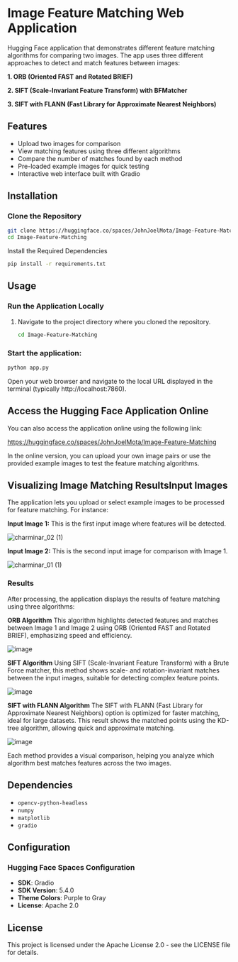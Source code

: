 # Image Feature Matching Web Application

Hugging Face application that demonstrates different feature matching algorithms for comparing two images. The app uses three different approaches to detect and match features between images:

**1. ORB (Oriented FAST and Rotated BRIEF)**

**2. SIFT (Scale-Invariant Feature Transform) with BFMatcher**

**3. SIFT with FLANN (Fast Library for Approximate Nearest Neighbors)**

## Features
- Upload two images for comparison
- View matching features using three different algorithms
- Compare the number of matches found by each method
- Pre-loaded example images for quick testing
- Interactive web interface built with Gradio

## Installation

### Clone the Repository
```bash
git clone https://huggingface.co/spaces/JohnJoelMota/Image-Feature-Matching
cd Image-Feature-Matching
```
Install the Required Dependencies
```bash
pip install -r requirements.txt
```
## Usage

### Run the Application Locally
1. Navigate to the project directory where you cloned the repository.
   ```bash
   cd Image-Feature-Matching
   
### Start the application:
```bash
python app.py
```
Open your web browser and navigate to the local URL displayed in the terminal (typically http://localhost:7860).


## Access the Hugging Face Application Online

You can also access the application online using the following link:

https://huggingface.co/spaces/JohnJoelMota/Image-Feature-Matching

In the online version, you can upload your own image pairs or use the provided example images to test the feature matching algorithms.

## Visualizing Image Matching ResultsInput Images

The application lets you upload or select example images to be processed for feature matching. For instance:

**Input Image 1:**
This is the first input image where features will be detected.

![charminar_02 (1)](https://github.com/user-attachments/assets/672eaece-661c-48f2-ac29-c503be8b43f3)

**Input Image 2:**
This is the second input image for comparison with Image 1.

![charminar_01 (1)](https://github.com/user-attachments/assets/dd2f4fe7-5a32-421c-a788-f361602e03bc)

### Results
After processing, the application displays the results of feature matching using three algorithms:

**ORB Algorithm**
This algorithm highlights detected features and matches between Image 1 and Image 2 using ORB (Oriented FAST and Rotated BRIEF), emphasizing speed and efficiency.

![image](https://github.com/user-attachments/assets/51ea5f28-1d70-4913-b4ef-4d3aae1974ad)

**SIFT Algorithm**
Using SIFT (Scale-Invariant Feature Transform) with a Brute Force matcher, this method shows scale- and rotation-invariant matches between the input images, suitable for detecting complex feature points.

![image](https://github.com/user-attachments/assets/e4db0771-f75d-4391-96c3-8ea7ca9965df)

**SIFT with FLANN Algorithm**
The SIFT with FLANN (Fast Library for Approximate Nearest Neighbors) option is optimized for faster matching, ideal for large datasets. This result shows the matched points using the KD-tree algorithm, allowing quick and approximate matching.

![image](https://github.com/user-attachments/assets/16761231-3c08-472e-bf85-80b523241d21)

Each method provides a visual comparison, helping you analyze which algorithm best matches features across the two images.

## Dependencies
- `opencv-python-headless`
- `numpy`
- `matplotlib`
- `gradio`

## Configuration

### Hugging Face Spaces Configuration
- **SDK**: Gradio
- **SDK Version**: 5.4.0
- **Theme Colors**: Purple to Gray
- **License**: Apache 2.0

## License
This project is licensed under the Apache License 2.0 - see the LICENSE file for details.
